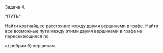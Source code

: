 Задача 4.

"ПУТЬ".

Найти кратчайшее расстояние между двумя вершинами в графе. Найти все возможные пути
между этими двумя вершинами в графе не пеpесекающиеся по

а) pебpам
б) веpшинам.
